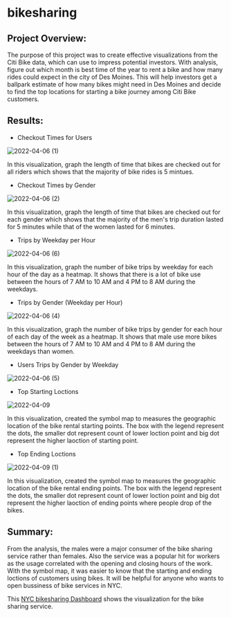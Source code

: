 # bikesharing
## Project Overview:

The purpose of this project was to create effective visualizations from the Citi Bike data, which can use to impress potential investors. With analysis, figure out which month is best time of the year to rent a bike and how many rides could expect in the city of Des Moines. This will help investors get a ballpark estimate of how many bikes might need in Des Moines and decide to find the top locations for starting a bike journey among Citi Bike customers. 

## Results:

- Checkout Times for Users 

![2022-04-06 (1)](https://user-images.githubusercontent.com/96403349/162099156-46d1801b-9813-4080-b24c-6780bd53a8a3.png)

In this visualization, graph the length of time that bikes are checked out for all riders which shows that the majority of bike rides is 5 mintues. 

- Checkout Times by Gender 

![2022-04-06 (2)](https://user-images.githubusercontent.com/96403349/162099176-0c603969-2641-4485-a925-277b2226eb16.png)

In this visualization, graph the length of time that bikes are checked out for each gender which shows that the majority of the men's trip duration lasted for 5 minutes while that of the women lasted for 6 minutes.

- Trips by Weekday per Hour

![2022-04-06 (6)](https://user-images.githubusercontent.com/96403349/162098846-3765493f-66a8-4410-b161-7d6d4d3c5dc0.png)


In this visualization, graph the number of bike trips by weekday for each hour of the day as a heatmap. It shows that there is a lot of bike use between the hours of 7 AM to 10 AM and 4 PM to 8 AM during the weekdays. 

- Trips by Gender (Weekday per Hour)

![2022-04-06 (4)](https://user-images.githubusercontent.com/96403349/162099212-2d717921-9414-464a-90d3-36f514113ac7.png)

In this visualization, graph the number of bike trips by gender for each hour of each day of the week as a heatmap. It shows that male use more bikes between the hours of 7 AM to 10 AM and 4 PM to 8 AM during the weekdays than women. 


- Users Trips by Gender by Weekday

![2022-04-06 (5)](https://user-images.githubusercontent.com/96403349/162099550-1b2a04e4-f121-4e8a-9238-a2868b18d302.png)

- Top Starting Loctions

![2022-04-09](https://user-images.githubusercontent.com/96403349/162577421-e135b5f1-8f3c-40ac-920c-af12d6580abe.png)

In this visualization, created the symbol map to measures the geographic location of the bike rental starting points. The box with the legend represent the dots, the smaller dot represent count of lower loction point and big dot represent the higher laoction of starting point. 

- Top Ending Loctions

![2022-04-09 (1)](https://user-images.githubusercontent.com/96403349/162576924-66201048-272f-485f-ad6c-1757d9fa9bbc.png)

In this visualization, created the symbol map to measures the geographic location of the bike rental ending points. The box with the legend represent the dots, the smaller dot represent count of lower loction point and big dot represent the higher laoction of ending points where people drop of the bikes.

## Summary:

From the analysis, the males were a major consumer of the bike sharing service rather than females. Also the service was a popular hit for workers as the usage correlated with the opening and closing hours of the work. With the symbol map, it was easier to know that the starting and ending loctions of customers using bikes. It will be helpful for anyone who wants to open bussiness of bike services in NYC. 

This [NYC bikesharing Dashboard](https://public.tableau.com/app/profile/arrosa.qayyum/viz/NYCbikesharing_16495117444860/Story1) shows the visualization for the bike sharing service.


